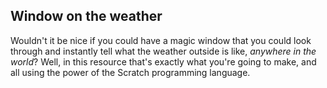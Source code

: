 ## Window on the weather

Wouldn't it be nice if you could have a magic window that you could look through and instantly tell what the weather outside is like, *anywhere in the world*? Well, in this resource that's exactly what you're going to make, and all using the power of the Scratch programming language.

